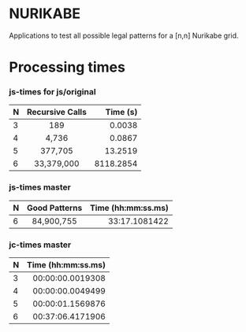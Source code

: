 # NURIKABE
Applications to test all possible legal patterns for a [n,n] Nurikabe grid.

# Processing times
### js-times for js/original
  | N | Recursive Calls | Time (s)       |
  | - |:---------------:| --------------:|
  | 3 | 189             | 0.0038         |
  | 4 | 4,736           | 0.0867         |
  | 5 | 377,705         | 13.2519        |
  | 6 | 33,379,000      | 8118.2854      |

### js-times master
  | N | Good Patterns   | Time (hh:mm:ss.ms)  |
  | - |:---------------:| --------------:|
  | 6 | 84,900,755      | 33:17.1081422  | - 4/16

### jc-times master
  | N | Time (hh:mm:ss.ms) |
  | - | ------------------:|
  | 3 | 00:00:00.0019308   |
  | 4 | 00:00:00.0049499   |
  | 5 | 00:00:01.1569876   |
  | 6 | 00:37:06.4171906   |
